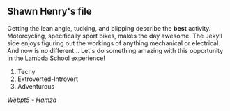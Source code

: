 ## Shawn Henry's file 

Getting the lean angle, tucking, and blipping  describe the **best** activity. Motorcycling, specifically sport bikes, makes the day awesome. The Jekyll side enjoys figuring out the workings of anything mechanical or electrical. And now is no different... Let's do something amazing with this opportunity in the Lambda School experience!

1. Techy
2. Extroverted-Introvert
3. Adventurous

*Webpt5 - Hamza* 